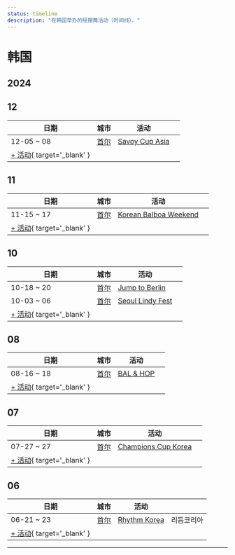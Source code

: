 ```yaml
---
status: timeline
description: "在韩国举办的摇摆舞活动（时间线）。"
---
```


# 韩国

## 2024

## 12

| 日期 | 城市 | 活动 | |
| --- | --- | --- | --- |
| 12-05 ~ 08 | [首尔](by_city.md#seoul) | [Savoy Cup Asia](savoy-cup-asia-2024.md) |  |
| [+ 活动](https://github.com/swingdance/events/issues/new?assignees=&labels=add+event&projects=&template=02-add_entity.yml&title=%5B2024%2Fkr%5D%20%3CName%3E&region=kr&province=&city=&org_id=&date_starts=2024-12-&date_ends=2024-12-){ target='_blank' }

## 11

| 日期 | 城市 | 活动 | |
| --- | --- | --- | --- |
| 11-15 ~ 17 | [首尔](by_city.md#seoul) | [Korean Balboa Weekend](korean-balboa-weekend-2024.md) |  |
| [+ 活动](https://github.com/swingdance/events/issues/new?assignees=&labels=add+event&projects=&template=02-add_entity.yml&title=%5B2024%2Fkr%5D%20%3CName%3E&region=kr&province=&city=&org_id=&date_starts=2024-11-&date_ends=2024-11-){ target='_blank' }

## 10

| 日期 | 城市 | 活动 | |
| --- | --- | --- | --- |
| 10-18 ~ 20 | [首尔](by_city.md#seoul) | [Jump to Berlin](jump-to-berlin-2024.md) |  |
| 10-03 ~ 06 | [首尔](by_city.md#seoul) | [Seoul Lindy Fest](seoul-lindy-fest-2024.md) |  |
| [+ 活动](https://github.com/swingdance/events/issues/new?assignees=&labels=add+event&projects=&template=02-add_entity.yml&title=%5B2024%2Fkr%5D%20%3CName%3E&region=kr&province=&city=&org_id=&date_starts=2024-10-&date_ends=2024-10-){ target='_blank' }

## 08

| 日期 | 城市 | 活动 | |
| --- | --- | --- | --- |
| 08-16 ~ 18 | [首尔](by_city.md#seoul) | [BAL & HOP](bal-hop-2024.md) |  |
| [+ 活动](https://github.com/swingdance/events/issues/new?assignees=&labels=add+event&projects=&template=02-add_entity.yml&title=%5B2024%2Fkr%5D%20%3CName%3E&region=kr&province=&city=&org_id=&date_starts=2024-08-&date_ends=2024-08-){ target='_blank' }

## 07

| 日期 | 城市 | 活动 | |
| --- | --- | --- | --- |
| 07-27 ~ 27 | [首尔](by_city.md#seoul) | [Champions Cup Korea](champions-cup-korea-2024.md) |  |
| [+ 活动](https://github.com/swingdance/events/issues/new?assignees=&labels=add+event&projects=&template=02-add_entity.yml&title=%5B2024%2Fkr%5D%20%3CName%3E&region=kr&province=&city=&org_id=&date_starts=2024-07-&date_ends=2024-07-){ target='_blank' }

## 06

| 日期 | 城市 | 活动 | |
| --- | --- | --- | --- |
| 06-21 ~ 23 | [首尔](by_city.md#seoul) | [Rhythm Korea](rhythm-korea-2024.md) | 리듬코리아 |
| [+ 活动](https://github.com/swingdance/events/issues/new?assignees=&labels=add+event&projects=&template=02-add_entity.yml&title=%5B2024%2Fkr%5D%20%3CName%3E&region=kr&province=&city=&org_id=&date_starts=2024-06-&date_ends=2024-06-){ target='_blank' }

---

